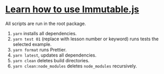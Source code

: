 # [Learn how to use Immutable.js](https://egghead.io/courses/learn-how-to-use-immutable-js)

All scripts are run in the root package.

1. `yarn` installs all dependencies.
2. `yarn test 01` (replace with lesson number or keyword) runs tests the selected example.
3. `yarn format` runs Prettier.
4. `yarn latest`, updates all dependencies.
5. `yarn clean` deletes build directories.
6. `yarn clean:node_modules` deletes `node_modules` recursively.